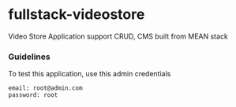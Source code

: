 # fullstack-videostore

Video Store Application support CRUD, CMS built from MEAN stack

### Guidelines

To test this application, use this admin credentials

```
email: root@admin.com
password: root
```

